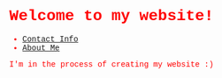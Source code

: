 <!-- make the url links red also-->
<style>
  body {
    font-family: 'Courier New', Courier, monospace;
    color: red;
  }
</style>

# Welcome to my website!

- [Contact Info](./contact.html)
- [About Me](./aboutme.html)

I'm in the process of creating my website :)

<!-- make the background a gif of stars-->
<style>
  body {
    background-image: url('matrix_wallpaper.jpg');
    color: red;
  }
</style>